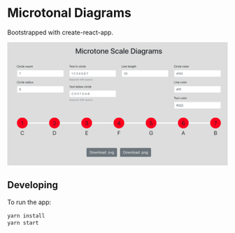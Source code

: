 # Microtonal Diagrams

Bootstrapped with create-react-app.

![screenshot of app](./public/screenshot.png)

## Developing

To run the app:

```
yarn install
yarn start
```
